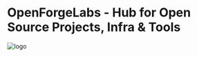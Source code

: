 <h1>OpenForgeLabs - Hub for Open Source Projects, Infra & Tools</h1>
<img src="https://github.com/user-attachments/assets/41f4c13f-9f2b-437f-9144-5d5a2ee8564a" alt="logo" class="logo">
